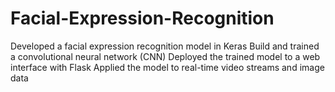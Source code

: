 # Facial-Expression-Recognition
Developed a facial expression recognition model in Keras
Build and trained a convolutional neural network (CNN)
Deployed the trained model to a web interface with Flask
Applied the model to real-time video streams and image data
